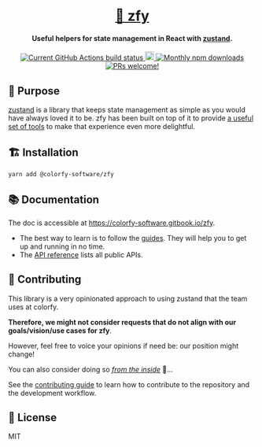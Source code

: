 <h1 align="center">
  <a href="https://colorfy-software.gitbook.io/zfy" target="_blank" rel="noopener noreferrer">
    🧸 zfy
  </a>
</h1>

<h4 align="center">
  <strong>Useful helpers for state management in React with <a href="https://github.com/pmndrs/zustand" target="_blank" rel="noopener noreferrer">zustand</a>.</strong>
</h4>

<p align="center">
  <a href="https://github.com/colorfy-software/zfy/actions" target="_blank" rel="noopener noreferrer">
    <img src="https://github.com/colorfy-software/zfy/workflows/Test%20Suite/badge.svg?branch=main" alt="Current GitHub Actions build status" />
  </a>
  <a href="https://www.npmjs.org/package/@colorfy-software/zfy" target="_blank" rel="noopener noreferrer">
    <img src="https://badge.fury.io/js/%40colorfy-software%2Fzfy.svg" alt="npm version" height="18"/>
  </a>
  <a href="https://www.npmjs.org/package/@colorfy-software/zfy" target="_blank" rel="noopener noreferrer">
    <img src="https://img.shields.io/npm/dm/@colorfy-software/zfy.svg?maxAge=2592000" alt="Monthly npm downloads" />
  </a>
  <a href="https://colorfy-software.gitbook.io/@colorfy-software/zfy/contributing" target="_blank" rel="noopener noreferrer">
    <img src="https://img.shields.io/badge/PRs-welcome-brightgreen.svg" alt="PRs welcome!" />
  </a>
</p>

## 🎯 Purpose

[zustand](https://github.com/pmndrs/zustand) is a library that keeps state management as simple as you would have always loved it to be. zfy has been built on top of it to provide [a useful set of tools](https://colorfy-software.gitbook.io/zfy/#features) to make that experience even
more delightful.

## 🏗️ Installation

```sh
yarn add @colorfy-software/zfy
```

## 📚 Documentation

The doc is accessible at https://colorfy-software.gitbook.io/zfy.

- The best way to learn is to follow the [guides](https://colorfy-software.gitbook.io/zfy/guides/creating-and-using-a-store). They will help you to get up and running in no time.
- The [API reference](https://colorfy-software.gitbook.io/zfy/api/types) lists all public APIs.

## 🤝 Contributing

This library is a very opinionated approach to using zustand that the team uses at colorfy.

**Therefore, we might not consider requests that do not align with our goals/vision/use cases for zfy**.

However, feel free to voice your opinions if need be: our position might change!

You can also consider doing so [_from the inside_](https://colorfy.me/team/) 👀…

See the [contributing guide](CONTRIBUTING.md) to learn how to contribute to the repository and the development workflow.

## 📰 License

MIT

